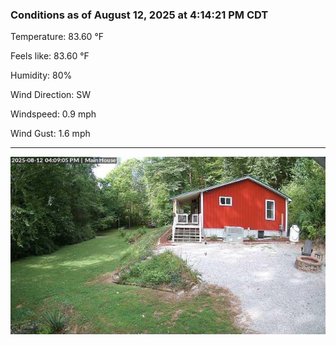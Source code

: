### Conditions as of August 12, 2025 at 4:14:21 PM CDT 

Temperature: 83.60 &deg;F

Feels like: 83.60 &deg;F

Humidity: 80%

Wind Direction: SW

Windspeed: 0.9 mph

Wind Gust: 1.6 mph

---

<img src="./images/latest.jpeg"/>

